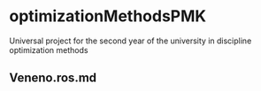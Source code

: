 # optimizationMethodsPMK
Universal project for the second year of the university in discipline optimization methods
## Veneno.ros.md

